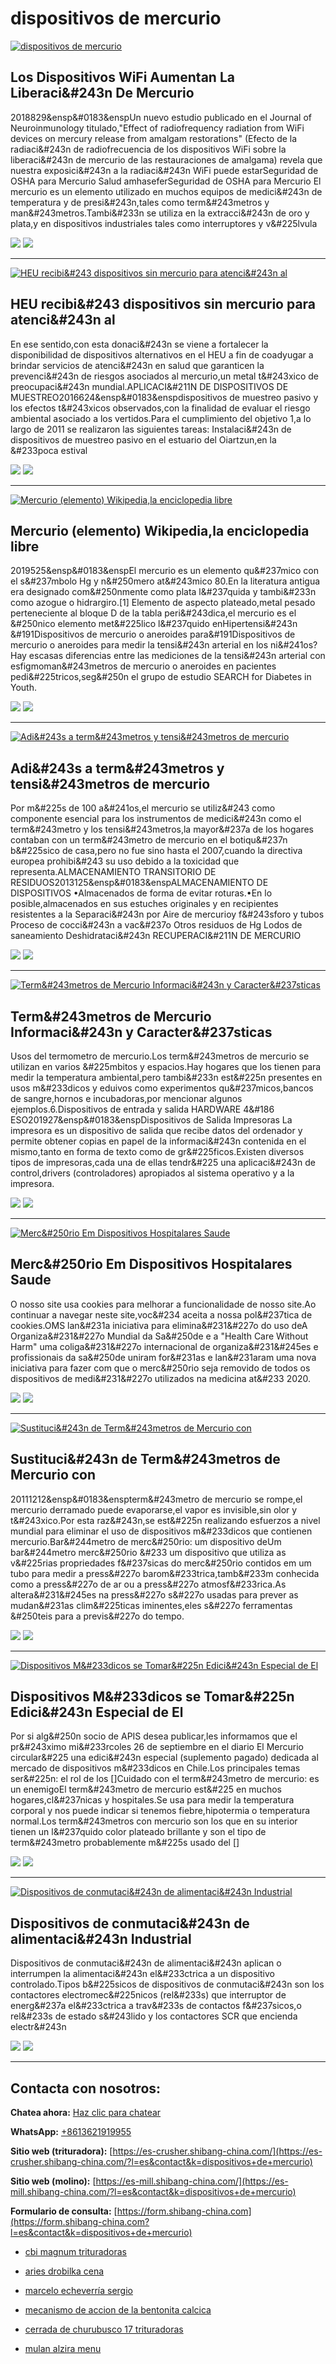 # dispositivos de mercurio

<a href="https://swt.shibang-china.com/?l=es&img&k=dispositivos+de+mercurio" target="_blank">![dispositivos de mercurio](http://static.shibang-china.com/all-800x300/959.jpg)</a>

## Los Dispositivos WiFi Aumentan La Liberaci&#243n De Mercurio
2018829&ensp&#0183&enspUn nuevo estudio publicado en el Journal of Neuroinmunology titulado,"Effect of radiofrequency radiation from WiFi devices on mercury release from amalgam restorations" (Efecto de la radiaci&#243n de radiofrecuencia de los dispositivos WiFi sobre la liberaci&#243n de mercurio de las restauraciones de amalgama) revela que nuestra exposici&#243n a la radiaci&#243n WiFi puede estarSeguridad de OSHA para Mercurio Salud amhaseferSeguridad de OSHA para Mercurio El mercurio es un elemento utilizado en muchos equipos de medici&#243n de temperatura y de presi&#243n,tales como term&#243metros y man&#243metros.Tambi&#233n se utiliza en la extracci&#243n de oro y plata,y en dispositivos industriales tales como interruptores y v&#225lvula


<a href="https://whatsapp.shibangsoft.com/WhatsApp.php" target="_blank" title="WhatsApp">![](http://static.shibang-china.com/icon/whatsapp.png)</a> <a href="https://swt.shibang-china.com/?l=es&icon&k=dispositivos+de+mercurio" target="_blank">![](http://static.shibang-china.com/icon/chat-es.png)</a>

---

<a href="https://swt.shibang-china.com/?l=es&img&k=dispositivos+de+mercurio" target="_blank">![HEU recibi&#243 dispositivos sin mercurio para atenci&#243n al](http://static.shibang-china.com/all-800x300/799.jpg)</a>

## HEU recibi&#243 dispositivos sin mercurio para atenci&#243n al
En ese sentido,con esta donaci&#243n se viene a fortalecer la disponibilidad de dispositivos alternativos en el HEU a fin de coadyugar a brindar servicios de atenci&#243n en salud que garanticen la prevenci&#243n de riesgos asociados al mercurio,un metal t&#243xico de preocupaci&#243n mundial.APLICACI&#211N DE DISPOSITIVOS DE MUESTREO2016624&ensp&#0183&enspdispositivos de muestreo pasivo y los efectos t&#243xicos observados,con la finalidad de evaluar el riesgo ambiental asociado a los vertidos.Para el cumplimiento del objetivo 1,a lo largo de 2011 se realizaron las siguientes tareas: Instalaci&#243n de dispositivos de muestreo pasivo en el estuario del Oiartzun,en la &#233poca estival


<a href="https://whatsapp.shibangsoft.com/WhatsApp.php" target="_blank" title="WhatsApp">![](http://static.shibang-china.com/icon/whatsapp.png)</a> <a href="https://swt.shibang-china.com/?l=es&icon&k=dispositivos+de+mercurio" target="_blank">![](http://static.shibang-china.com/icon/chat-es.png)</a>

---

<a href="https://swt.shibang-china.com/?l=es&img&k=dispositivos+de+mercurio" target="_blank">![Mercurio (elemento) Wikipedia,la enciclopedia libre](http://static.shibang-china.com/all-800x300/124.jpg)</a>

## Mercurio (elemento) Wikipedia,la enciclopedia libre
2019525&ensp&#0183&enspEl mercurio es un elemento qu&#237mico con el s&#237mbolo Hg y n&#250mero at&#243mico 80.En la literatura antigua era designado com&#250nmente como plata l&#237quida y tambi&#233n como azogue o hidrargiro.[1] Elemento de aspecto plateado,metal pesado perteneciente al bloque D de la tabla peri&#243dica,el mercurio es el &#250nico elemento met&#225lico l&#237quido enHipertensi&#243n &#191Dispositivos de mercurio o aneroides para&#191Dispositivos de mercurio o aneroides para medir la tensi&#243n arterial en los ni&#241os? Hay escasas diferencias entre las mediciones de la tensi&#243n arterial con esfigmoman&#243metros de mercurio o aneroides en pacientes pedi&#225tricos,seg&#250n el grupo de estudio SEARCH for Diabetes in Youth.


<a href="https://whatsapp.shibangsoft.com/WhatsApp.php" target="_blank" title="WhatsApp">![](http://static.shibang-china.com/icon/whatsapp.png)</a> <a href="https://swt.shibang-china.com/?l=es&icon&k=dispositivos+de+mercurio" target="_blank">![](http://static.shibang-china.com/icon/chat-es.png)</a>

---

<a href="https://swt.shibang-china.com/?l=es&img&k=dispositivos+de+mercurio" target="_blank">![Adi&#243s a term&#243metros y tensi&#243metros de mercurio](http://static.shibang-china.com/all-800x300/674.jpg)</a>

## Adi&#243s a term&#243metros y tensi&#243metros de mercurio
Por m&#225s de 100 a&#241os,el mercurio se utiliz&#243 como componente esencial para los instrumentos de medici&#243n como el term&#243metro y los tensi&#243metros,la mayor&#237a de los hogares contaban con un term&#243metro de mercurio en el botiqu&#237n b&#225sico de casa,pero no fue sino hasta el 2007,cuando la directiva europea prohibi&#243 su uso debido a la toxicidad que representa.ALMACENAMIENTO TRANSITORIO DE RESIDUOS2013125&ensp&#0183&enspALMACENAMIENTO DE DISPOSITIVOS •Almacenados de forma de evitar roturas.•En lo posible,almacenados en sus estuches originales y en recipientes resistentes a la Separaci&#243n por Aire de mercurioy f&#243sforo y tubos Proceso de cocci&#243n a vac&#237o Otros residuos de Hg Lodos de saneamiento Deshidrataci&#243n RECUPERACI&#211N DE MERCURIO


<a href="https://whatsapp.shibangsoft.com/WhatsApp.php" target="_blank" title="WhatsApp">![](http://static.shibang-china.com/icon/whatsapp.png)</a> <a href="https://swt.shibang-china.com/?l=es&icon&k=dispositivos+de+mercurio" target="_blank">![](http://static.shibang-china.com/icon/chat-es.png)</a>

---

<a href="https://swt.shibang-china.com/?l=es&img&k=dispositivos+de+mercurio" target="_blank">![Term&#243metros de Mercurio Informaci&#243n y Caracter&#237sticas](http://static.shibang-china.com/all-800x300/735.jpg)</a>

## Term&#243metros de Mercurio Informaci&#243n y Caracter&#237sticas
Usos del termometro de mercurio.Los term&#243metros de mercurio se utilizan en varios &#225mbitos y espacios.Hay hogares que los tienen para medir la temperatura ambiental,pero tambi&#233n est&#225n presentes en usos m&#233dicos y eduivos como experimentos qu&#237micos,bancos de sangre,hornos e incubadoras,por mencionar algunos ejemplos.6.Dispositivos de entrada y salida HARDWARE 4&#186 ESO201927&ensp&#0183&enspDispositivos de Salida Impresoras La impresora es un dispositivo de salida que recibe datos del ordenador y permite obtener copias en papel de la informaci&#243n contenida en el mismo,tanto en forma de texto como de gr&#225ficos.Existen diversos tipos de impresoras,cada una de ellas tendr&#225 una aplicaci&#243n de control,drivers (controladores) apropiados al sistema operativo y a la impresora.


<a href="https://whatsapp.shibangsoft.com/WhatsApp.php" target="_blank" title="WhatsApp">![](http://static.shibang-china.com/icon/whatsapp.png)</a> <a href="https://swt.shibang-china.com/?l=es&icon&k=dispositivos+de+mercurio" target="_blank">![](http://static.shibang-china.com/icon/chat-es.png)</a>

---

<a href="https://swt.shibang-china.com/?l=es&img&k=dispositivos+de+mercurio" target="_blank">![Merc&#250rio Em Dispositivos Hospitalares Saude](http://static.shibang-china.com/all-800x300/369.jpg)</a>

## Merc&#250rio Em Dispositivos Hospitalares Saude
O nosso site usa cookies para melhorar a funcionalidade de nosso site.Ao continuar a navegar neste site,voc&#234 aceita a nossa pol&#237tica de cookies.OMS lan&#231a iniciativa para elimina&#231&#227o do uso deA Organiza&#231&#227o Mundial da Sa&#250de e a "Health Care Without Harm" uma coliga&#231&#227o internacional de organiza&#231&#245es e profissionais da sa&#250de uniram for&#231as e lan&#231aram uma nova iniciativa para fazer com que o merc&#250rio seja removido de todos os dispositivos de medi&#231&#227o utilizados na medicina at&#233 2020.


<a href="https://whatsapp.shibangsoft.com/WhatsApp.php" target="_blank" title="WhatsApp">![](http://static.shibang-china.com/icon/whatsapp.png)</a> <a href="https://swt.shibang-china.com/?l=es&icon&k=dispositivos+de+mercurio" target="_blank">![](http://static.shibang-china.com/icon/chat-es.png)</a>

---

<a href="https://swt.shibang-china.com/?l=es&img&k=dispositivos+de+mercurio" target="_blank">![Sustituci&#243n de Term&#243metros de Mercurio con](http://static.shibang-china.com/all-800x300/603.jpg)</a>

## Sustituci&#243n de Term&#243metros de Mercurio con
20111212&ensp&#0183&enspterm&#243metro de mercurio se rompe,el mercurio derramado puede evaporarse,el vapor es invisible,sin olor y t&#243xico.Por esta raz&#243n,se est&#225n realizando esfuerzos a nivel mundial para eliminar el uso de dispositivos m&#233dicos que contienen mercurio.Bar&#244metro de merc&#250rio: um dispositivo deUm bar&#244metro merc&#250rio &#233 um dispositivo que utiliza as v&#225rias propriedades f&#237sicas do merc&#250rio contidos em um tubo para medir a press&#227o barom&#233trica,tamb&#233m conhecida como a press&#227o de ar ou a press&#227o atmosf&#233rica.As altera&#231&#245es na press&#227o s&#227o usadas para prever as mudan&#231as clim&#225ticas iminentes,eles s&#227o ferramentas &#250teis para a previs&#227o do tempo.


<a href="https://whatsapp.shibangsoft.com/WhatsApp.php" target="_blank" title="WhatsApp">![](http://static.shibang-china.com/icon/whatsapp.png)</a> <a href="https://swt.shibang-china.com/?l=es&icon&k=dispositivos+de+mercurio" target="_blank">![](http://static.shibang-china.com/icon/chat-es.png)</a>

---

<a href="https://swt.shibang-china.com/?l=es&img&k=dispositivos+de+mercurio" target="_blank">![Dispositivos M&#233dicos se Tomar&#225n Edici&#243n Especial de El](http://static.shibang-china.com/all-800x300/1211.jpg)</a>

## Dispositivos M&#233dicos se Tomar&#225n Edici&#243n Especial de El
Por si alg&#250n socio de APIS desea publicar,les informamos que el pr&#243ximo mi&#233rcoles 26 de septiembre en el diario El Mercurio circular&#225 una edici&#243n especial (suplemento pagado) dedicada al mercado de dispositivos m&#233dicos en Chile.Los principales temas ser&#225n: el rol de los []Cuidado con el term&#243metro de mercurio: es un enemigoEl term&#243metro de mercurio est&#225 en muchos hogares,cl&#237nicas y hospitales.Se usa para medir la temperatura corporal y nos puede indicar si tenemos fiebre,hipotermia o temperatura normal.Los term&#243metros con mercurio son los que en su interior tienen un l&#237quido color plateado brillante y son el tipo de term&#243metro probablemente m&#225s usado del []


<a href="https://whatsapp.shibangsoft.com/WhatsApp.php" target="_blank" title="WhatsApp">![](http://static.shibang-china.com/icon/whatsapp.png)</a> <a href="https://swt.shibang-china.com/?l=es&icon&k=dispositivos+de+mercurio" target="_blank">![](http://static.shibang-china.com/icon/chat-es.png)</a>

---

<a href="https://swt.shibang-china.com/?l=es&img&k=dispositivos+de+mercurio" target="_blank">![Dispositivos de conmutaci&#243n de alimentaci&#243n Industrial](http://static.shibang-china.com/all-800x300/419.jpg)</a>

## Dispositivos de conmutaci&#243n de alimentaci&#243n Industrial
Dispositivos de conmutaci&#243n de alimentaci&#243n aplican o interrumpen la alimentaci&#243n el&#233ctrica a un dispositivo controlado.Tipos b&#225sicos de dispositivos de conmutaci&#243n son los contactores electromec&#225nicos (rel&#233s) que interruptor de energ&#237a el&#233ctrica a trav&#233s de contactos f&#237sicos,o rel&#233s de estado s&#243lido y los contactores SCR que encienda electr&#243n

<a href="https://whatsapp.shibangsoft.com/WhatsApp.php" target="_blank" title="WhatsApp">![](http://static.shibang-china.com/icon/whatsapp.png)</a> <a href="https://swt.shibang-china.com/?l=es&icon&k=dispositivos+de+mercurio" target="_blank">![](http://static.shibang-china.com/icon/chat-es.png)</a>

---
## Contacta con nosotros:

**Chatea ahora:** [Haz clic para chatear](https://swt.shibang-china.com?l=es&contact&k=dispositivos+de+mercurio)

**WhatsApp:**  [+8613621919955](https://whatsapp.shibangsoft.com/WhatsApp.php)

**Sitio web (trituradora):** [https://es-crusher.shibang-china.com/](https://es-crusher.shibang-china.com/?l=es&contact&k=dispositivos+de+mercurio)

**Sitio web (molino):** [https://es-mill.shibang-china.com/](https://es-mill.shibang-china.com/?l=es&contact&k=dispositivos+de+mercurio)

**Formulario de consulta:** [https://form.shibang-china.com](https://form.shibang-china.com?l=es&contact&k=dispositivos+de+mercurio)

* [cbi magnum trituradoras](../72/cbi%20magnum%20trituradoras.md)

* [aries drobilka cena](../75/aries%20drobilka%20cena.md)

* [marcelo echeverría sergio](../74/marcelo%20echeverr%C3%ADa%20sergio.md)

* [mecanismo de accion de la bentonita calcica](../75/mecanismo%20de%20accion%20de%20la%20bentonita%20calcica.md)

* [cerrada de churubusco 17 trituradoras](../77/cerrada%20de%20churubusco%2017%20trituradoras.md)

* [mulan alzira menu](../80/mulan%20alzira%20menu.md)